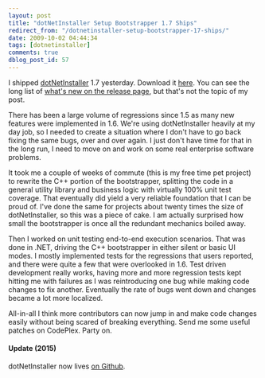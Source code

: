 ```yaml
---
layout: post
title: "dotNetInstaller Setup Bootstrapper 1.7 Ships"
redirect_from: "/dotnetinstaller-setup-bootstrapper-17-ships/"
date: 2009-10-02 04:44:34
tags: [dotnetinstaller]
comments: true
dblog_post_id: 57
---
```

I shipped [dotNetInstaller](https://github.com/dblock/dotnetinstaller) 1.7 yesterday. Download it [here](https://github.com/dblock/dotnetinstaller/). You can see the long list of [what's new on the release page](https://github.com/dblock/dotnetinstaller/Release/ProjectReleases.aspx?ReleaseId=30174), but that's not the topic of my post.

There has been a large volume of regressions since 1.5 as many new features were implemented in 1.6. We're using dotNetInstaller heavily at my day job, so I needed to create a situation where I don't have to go back fixing the same bugs, over and over again. I just don't have time for that in the long run, I need to move on and work on some real enterprise software problems.

It took me a couple of weeks of commute (this is my free time pet project) to rewrite the C++ portion of the bootstrapper, splitting the code in a general utility library and business logic with virtually 100% unit test coverage. That eventually did yield a very reliable foundation that I can be proud of. I've done the same for projects about twenty times the size of dotNetInstaller, so this was a piece of cake. I am actually surprised how small the bootstrapper is once all the redundant mechanics boiled away.

Then I worked on unit testing end-to-end execution scenarios. That was done in .NET, driving the C++ bootstrapper in either silent or basic UI modes. I mostly implemented tests for the regressions that users reported, and there were quite a few that were overlooked in 1.6. Test driven development really works, having more and more regression tests kept hitting me with failures as I was reintroducing one bug while making code changes to fix another. Eventually the rate of bugs went down and changes became a lot more localized.

All-in-all I think more contributors can now jump in and make code changes easily without being scared of breaking everything. Send me some useful patches on CodePlex. Party on.

#### Update (2015)

dotNetInstaller now lives [on Github](https://github.com/dblock/dotnetinstaller).
